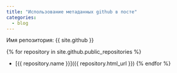 ```yaml
---
title: "Использование метаданных github в посте"
categories:
  - blog
---
```


Имя репозитория: {{ site.github }}

{% for repository in site.github.public_repositories %}
  * [{{ repository.name }}]({{ repository.html_url }})
{% endfor %}

